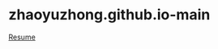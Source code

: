 # zhaoyuzhong.github.io-main
 [Resume](https://github.com/callsys/zhaoyuzhong.github.io-main/blob/main/Zhaoyuzhong.htm)
